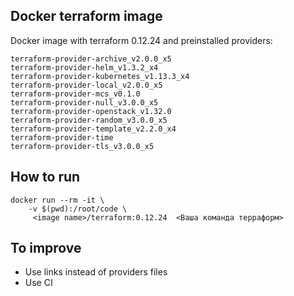 ## Docker terraform image

Docker image with terraform 0.12.24 and preinstalled providers:
```
terraform-provider-archive_v2.0.0_x5
terraform-provider-helm_v1.3.2_x4
terraform-provider-kubernetes_v1.13.3_x4
terraform-provider-local_v2.0.0_x5
terraform-provider-mcs_v0.1.0
terraform-provider-null_v3.0.0_x5
terraform-provider-openstack_v1.32.0
terraform-provider-random_v3.0.0_x5
terraform-provider-template_v2.2.0_x4
terraform-provider-time
terraform-provider-tls_v3.0.0_x5
```

## How to run

```
docker run --rm -it \
    -v $(pwd):/root/code \
     <image name>/terraform:0.12.24  <Ваша команда терраформ>
```

## To improve

* Use links instead of providers files
* Use CI

